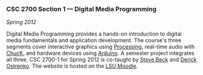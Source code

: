### CSC 2700 Section 1 &mdash; Digital Media Programming

*Spring 2012*

Digital Media Programming provides a hands-on introduction to digital media fundamentals and application development. The course's three segments cover interactive graphics using [Processing][], real-time audio with [ChucK][], and hardware devices using [Arduino][]. A semester project integrates all three. CSC 2700-1 for Spring 2012 is co-taught by [Steve Beck][beck] and [Derick Ostrenko][ostrenko]. The website is hosted on the [LSU Moodle][moodle].

[processing]: http://processing.org/
[chuck]:      http://chuck.cs.princeton.edu/
[arduino]:    http://www.arduino.cc/
[beck]:       http://www.music.lsu.edu/~sdbeck/
[ostrenko]:   http://www.frederickostrenko.com/
[moodle]:     http://moodle.lsu.edu/
